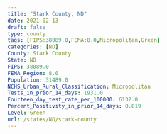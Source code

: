 ```yaml
---
title: "Stark County, ND"
date: 2021-02-13
draft: false
type: county
tags: [FIPS:38089.0,FEMA:8.0,Micropolitan,Green]
categories: [ND]
County: Stark County
State: ND
FIPS: 38089.0
FEMA_Region: 8.0
Population: 31489.0
NCHS_Urban_Rural_Classification: Micropolitan
Tests_in_prior_14_days: 1931.0
Fourteen_day_test_rate_per_100000: 6132.0
Percent_Positivity_in_prior_14_days: 0.019
Level: Green
url: /states/ND/stark-county
---
```



